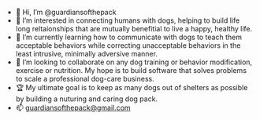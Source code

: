 - 👋 Hi, I’m @guardiansofthepack
- 👀 I’m interested in connecting humans with dogs, helping to build life long reltaionships that are mutually benefitial to live a happy, healthy life.
- 🌱 I’m currently learning how to communicate with dogs to teach them acceptable behaviors while correcting unacceptable behaviors in the least intrusive, minimally adversive manner.
- 🦮 I’m looking to collaborate on any dog training or behavior modification, exercise or nutrition. My hope is to build software that solves problems to scale a professional dog-care business.
- 🏆 My ultimate goal is to keep as many dogs out of shelters as possible by building a nuturing and caring dog pack.
- 📫 guardiansofthepack@gmail.com

<!---
guardiansofthepack/guardiansofthepack is a ✨ special ✨ repository because its `README.md` (this file) appears on your GitHub profile.
You can click the Preview link to take a look at your changes.
--->
